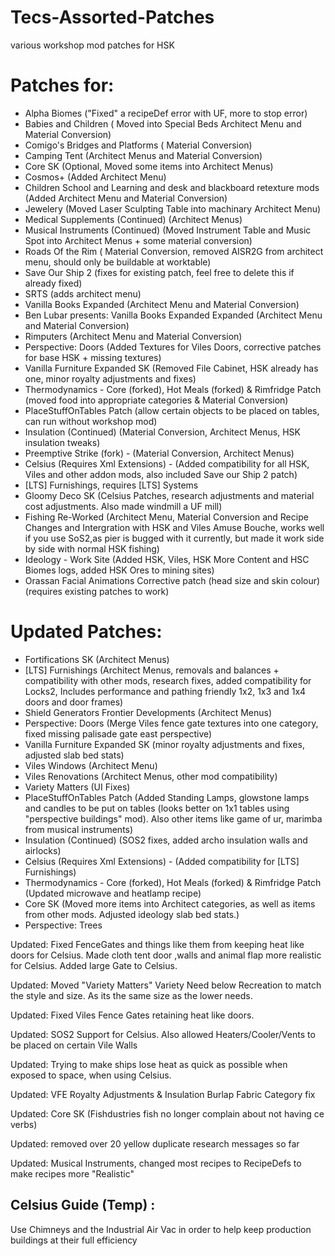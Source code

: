 # Tecs-Assorted-Patches
various workshop mod patches for HSK

# Patches for:
- Alpha Biomes ("Fixed" a recipeDef error with UF, more to stop error)
- Babies and Children ( Moved into Special Beds Architect Menu and Material Conversion)
- Comigo's Bridges and Platforms ( Material Conversion)
- Camping Tent (Architect Menus and Material Conversion)
- Core SK (Optional, Moved some items into Architect Menus)
- Cosmos+ (Added Architect Menu)
- Children School and Learning and desk and blackboard retexture mods (Added Architect Menu and Material Conversion)
- Jewelery (Moved Laser Sculpting Table into machinary Architect Menu)
- Medical Supplements (Continued) (Architect Menus)
- Musical Instruments (Continued) (Moved Instrument Table and Music Spot into Architect Menus + some material conversion)
- Roads Of the Rim ( Material Conversion, removed AISR2G from architect menu, should only be buildable at worktable)
- Save Our Ship 2 (fixes for existing patch, feel free to delete this if already fixed)
- SRTS (adds architect menu)
- Vanilla Books Expanded (Architect Menu and Material Conversion)
- Ben Lubar presents: Vanilla Books Expanded Expanded (Architect Menu and Material Conversion)
- Rimputers (Architect Menu and Material Conversion)
- Perspective: Doors (Added Textures for Viles Doors, corrective patches for base HSK + missing textures)
- Vanilla Furniture Expanded SK (Removed File Cabinet, HSK already has one, minor royalty adjustments and fixes)
- Thermodynamics - Core (forked), Hot Meals (forked) & Rimfridge Patch (moved food into appropriate categories & Material Conversion)
- PlaceStuffOnTables Patch (allow certain objects to be placed on tables, can run without workshop mod)
- Insulation (Continued) (Material Conversion, Architect Menus, HSK insulation tweaks)
- Preemptive Strike (fork) - (Material Conversion, Architect Menus)
- Celsius (Requires Xml Extensions) - (Added compatibility for all HSK, Viles and other addon mods, also included Save our Ship 2 patch)
- [LTS] Furnishings, requires [LTS] Systems
- Gloomy Deco SK (Celsius Patches, research adjustments and material cost adjustments. Also made windmill a UF mill)
- Fishing Re-Worked (Architect Menu, Material Conversion and Recipe Changes and Intergration with HSK and Viles Amuse Bouche, works well if you use SoS2,as pier is bugged with it currently, but made it work side by side with normal HSK fishing)
- Ideology - Work Site (Added HSK, Viles, HSK More Content and HSC Biomes logs, added HSK Ores to mining sites)
- Orassan Facial Animations Corrective patch (head size and skin colour)(requires existing patches to work)

# Updated Patches:
- Fortifications SK (Architect Menus)
- [LTS] Furnishings (Architect Menus, removals and balances + compatibility with other mods, research fixes, added compatibility for Locks2, Includes performance and pathing friendly 1x2, 1x3 and 1x4 doors and door frames)
- Shield Generators Frontier Developments (Architect Menus)
- Perspective: Doors (Merge Viles fence gate textures into one category, fixed missing palisade gate east perspective)
- Vanilla Furniture Expanded SK (minor royalty adjustments and fixes, adjusted slab bed stats)
- Viles Windows (Architect Menu)
- Viles Renovations (Architect Menus, other mod compatibility)
- Variety Matters (UI Fixes)
- PlaceStuffOnTables Patch (Added Standing Lamps, glowstone lamps and candles to be put on tables (looks better on 1x1 tables using "perspective buildings" mod). Also other items like game of ur, marimba from musical instruments)
- Insulation (Continued) (SOS2 fixes, added archo insulation walls and airlocks)
- Celsius (Requires Xml Extensions) - (Added compatibility for [LTS] Furnishings)
- Thermodynamics - Core (forked), Hot Meals (forked) & Rimfridge Patch (Updated microwave and heatlamp recipe)
- Core SK (Moved more items into Architect categories, as well as items from other mods. Adjusted ideology slab bed stats.)
- Perspective: Trees

Updated: Fixed FenceGates and things like them from keeping heat like doors for Celsius. Made cloth tent door ,walls and animal flap more realistic for Celsius. Added large Gate to Celsius.

Updated: Moved "Variety Matters" Variety Need below Recreation to match the style and size. As its the same size as the lower needs. 
 
Updated: Fixed Viles Fence Gates retaining heat like doors.

Updated: SOS2 Support for Celsius. Also allowed Heaters/Cooler/Vents to be placed on certain Vile Walls

Updated: Trying to make ships lose heat as quick as possible when exposed to space, when using Celsius.

Updated: VFE Royalty Adjustments & Insulation Burlap Fabric Category fix

Updated: Core SK (Fishdustries fish no longer complain about not having ce verbs)

Updated: removed over 20 yellow duplicate research messages so far

Updated: Musical Instruments, changed most recipes to RecipeDefs to make recipes more "Realistic"

## Celsius Guide (Temp) :

Use Chimneys and the Industrial Air Vac in order to help keep production buildings at their full efficiency
